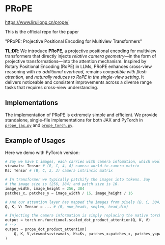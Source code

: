 # PRoPE
https://www.liruilong.cn/prope/

This is the official repo for the paper

"PRoPE: Projective Positional Encoding for Multiview Transformers"

**TL;DR**: We introduce **PRoPE**, a projective positional encoding for multiview transformers that directly injects *relative camera geometry*—in the form of projective transformations—into the attention mechanism. Inspired by Rotary Positional Encoding (RoPE) in LLMs, PRoPE enhances cross-view reasoning with *no additional overhead*, remains *compatible with flash attention*, and *naturally reduces to RoPE in the single-view setting*. It delivers noticeable and consistent improvements across a diverse range tasks that requires cross-view understanding.

## Implementations

The implementation of PRoPE is extremely simple and efficient. We provide standalone, single-file implementations for both JAX and PyTorch in [`prope_jax.py`](prope/jax.py) and [`prope_torch.py`](prope/torch.py). 

## Example of Usages

Here we demo with PyTorch version:

```python
# Say we have C images, each carries with camera infomation, which would be used for cross-view understanding.
viewmats: Tensor # (B, C, 4, 4) camera world-to-camera matrix
Ks: Tensor # (B, C, 3, 3) camera intrinsic matrix

# In transformer we typically patchify the images into tokens. Say
# the image size is (256, 384) and patch size is 16.
image_width, image_height = 256, 384
patches_x, patches_y = image_width / 16, image_height / 16

# And our attention layer has mapped the images from pixels (B, C, 384, 256) to Q/K/V tokens with shape (B, num_heads, seqlen, head_dim), where `seqlen = C * patches_x * patches_y`
Q, K, V: Tensor = ... # (B, num_heads, seqlen, head_dim)

# Injecting the camera information is simply replacing the native torch attention with our impl:
output = torch.nn.functional.scaled_dot_product_attention(Q, K, V)
# -->
output = prope_dot_product_attention(
    Q, K, V,viewmats=viewmats, Ks=Ks, patches_x=patches_x, patches_y=patches_y, image_width=image_width, image_height=image_height
)
```
